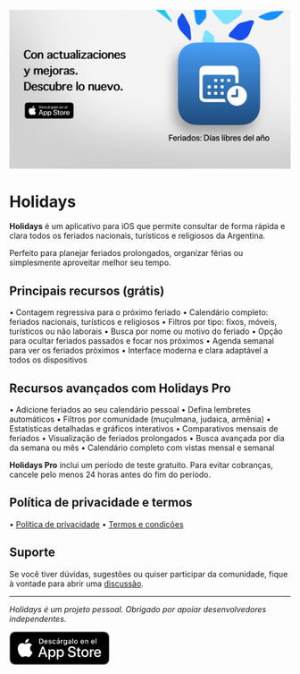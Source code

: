 [![Holidays App](../images/banner.png)](https://apps.apple.com/app/id6744455042)

# Holidays

**Holidays** é um aplicativo para iOS que permite consultar de forma rápida e clara todos os feriados nacionais, turísticos e religiosos da Argentina.

Perfeito para planejar feriados prolongados, organizar férias ou simplesmente aproveitar melhor seu tempo.

## Principais recursos (grátis)

• Contagem regressiva para o próximo feriado
• Calendário completo: feriados nacionais, turísticos e religiosos
• Filtros por tipo: fixos, móveis, turísticos ou não laborais
• Busca por nome ou motivo do feriado
• Opção para ocultar feriados passados e focar nos próximos
• Agenda semanal para ver os feriados próximos
• Interface moderna e clara adaptável a todos os dispositivos

## Recursos avançados com Holidays Pro

• Adicione feriados ao seu calendário pessoal
• Defina lembretes automáticos
• Filtros por comunidade (muçulmana, judaica, armênia)
• Estatísticas detalhadas e gráficos interativos
• Comparativos mensais de feriados
• Visualização de feriados prolongados
• Busca avançada por dia da semana ou mês
• Calendário completo com vistas mensal e semanal

**Holidays Pro** inclui um período de teste gratuito. Para evitar cobranças, cancele pelo menos 24 horas antes do fim do período.

## Política de privacidade e termos

• [Política de privacidade](https://lucasditomase.github.io/feriados/pt/politica-de-privacidade)
• [Termos e condições](https://lucasditomase.github.io/feriados/pt/termos-e-condicoes)

## Suporte

Se você tiver dúvidas, sugestões ou quiser participar da comunidade, fique à vontade para abrir uma [discussão](https://github.com/lucasditomase/feriados/discussions).

---

*Holidays é um projeto pessoal. Obrigado por apoiar desenvolvedores independentes.*

<p align="left">
  <a href="https://apps.apple.com/app/id6744455042">
    <img src="../images/download-badge.svg" alt="Baixar na App Store" height="60">
  </a>
</p>
